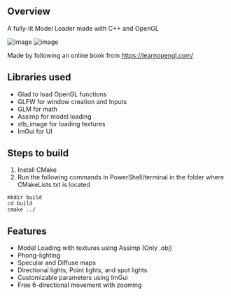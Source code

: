 ## Overview

A fully-lit Model Loader made with C++ and OpenGL

![image](https://github.com/user-attachments/assets/5ed1bb92-81a6-4f1c-bc30-a0e3608ec5ce)
![image](https://github.com/user-attachments/assets/4fe6e51a-2857-4b8e-900e-6e981ae8c649)


Made by following an online book from https://learnopengl.com/

## Libraries used
- Glad to load OpenGL functions
- GLFW for window creation and Inputs
- GLM for math
- Assimp for model loading
- stb_image for loading textures
- ImGui for UI

## Steps to build
1. Install CMake
2. Run the following commands in PowerShell/terminal in the folder where CMakeLists.txt is located
```
mkdir build
cd build
cmake ../
```

## Features
- Model Loading with textures using Assimp (Only .obj)
- Phong-lighting
- Specular and Diffuse maps
- Directional lights, Point lights, and spot lights
- Customizable parameters using ImGui
- Free 6-directional movement with zooming
  




